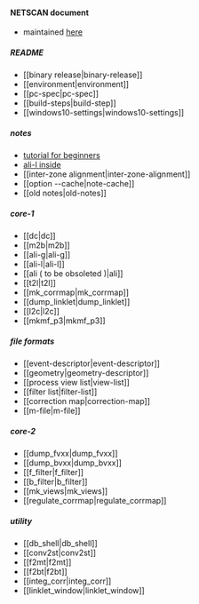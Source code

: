 #### NETSCAN document
+ maintained <a href="https://gitlab.com/kkodama/NETSCAN-documents.git">here</a>

##### README
+ [[binary release|binary-release]]
+ [[environment|environment]]
+ [[pc-spec|pc-spec]]
+ [[build-steps|build-step]]
+ [[windows10-settings|windows10-settings]]

##### notes
+ <a href="netscan-manual-v3.pdf" target=_blank>tutorial for beginners</a>
+ <a href="ali-l-inside.pdf" target=_blank>ali-l inside</a>
+ [[inter-zone alignment|inter-zone-alignment]]
+ [[option --cache|note-cache]]
+ [[old notes|old-notes]]
 
##### core-1
+ [[dc|dc]]
+ [[m2b|m2b]]
+ [[ali-g|ali-g]]
+ [[ali-l|ali-l]]
+ [[ali ( to be obsoleted )|ali]]
+ [[t2l|t2l]]
+ [[mk_corrmap|mk_corrmap]]
+ [[dump_linklet|dump_linklet]]
+ [[l2c|l2c]]
+ [[mkmf_p3|mkmf_p3]]

##### file formats
+ [[event-descriptor|event-descriptor]]
+ [[geometry|geometry-descriptor]]
+ [[process view list|view-list]]
+ [[filter list|filter-list]]
+ [[correction map|correction-map]]
+ [[m-file|m-file]]

##### core-2
+ [[dump_fvxx|dump_fvxx]]
+ [[dump_bvxx|dump_bvxx]]
+ [[f_filter|f_filter]]
+ [[b_filter|b_filter]]
+ [[mk_views|mk_views]]
+ [[regulate_corrmap|regulate_corrmap]]

##### utility
+ [[db_shell|db_shell]]
+ [[conv2st|conv2st]]
+ [[f2mt|f2mt]]
+ [[f2bt|f2bt]]
+ [[integ_corr|integ_corr]]
+ [[linklet_window|linklet_window]]
